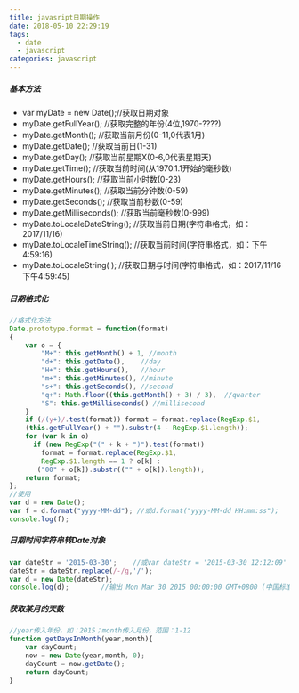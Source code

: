 ```yaml
---
title: javasript日期操作
date: 2018-05-10 22:29:19
tags:
  - date
  - javascript
categories: javascript
---
```


##### 基本方法
+ var myDate = new Date();//获取日期对象
+ myDate.getFullYear(); //获取完整的年份(4位,1970-????)
+ myDate.getMonth(); //获取当前月份(0-11,0代表1月)
+ myDate.getDate(); //获取当前日(1-31)
+ myDate.getDay(); //获取当前星期X(0-6,0代表星期天)
+ myDate.getTime(); //获取当前时间(从1970.1.1开始的毫秒数)
+ myDate.getHours(); //获取当前小时数(0-23)
+ myDate.getMinutes(); //获取当前分钟数(0-59)
+ myDate.getSeconds(); //获取当前秒数(0-59)
+ myDate.getMilliseconds(); //获取当前毫秒数(0-999)
+ myDate.toLocaleDateString(); //获取当前日期(字符串格式，如：2017/11/16)
+ myDate.toLocaleTimeString(); //获取当前时间(字符串格式，如：下午4:59:16)
+ myDate.toLocaleString( ); //获取日期与时间(字符串格式，如：2017/11/16 下午4:59:45)

##### 日期格式化
```javascript
//格式化方法
Date.prototype.format = function(format)
{
    var o = {
        "M+": this.getMonth() + 1, //month
        "d+": this.getDate(),    //day
        "H+": this.getHours(),   //hour
        "m+": this.getMinutes(), //minute
        "s+": this.getSeconds(), //second
        "q+": Math.floor((this.getMonth() + 3) / 3),  //quarter
        "S": this.getMilliseconds() //millisecond
    }
    if (/(y+)/.test(format)) format = format.replace(RegExp.$1,
    (this.getFullYear() + "").substr(4 - RegExp.$1.length));
    for (var k in o)
      if (new RegExp("(" + k + ")").test(format))
        format = format.replace(RegExp.$1,
        RegExp.$1.length == 1 ? o[k] :
       ("00" + o[k]).substr(("" + o[k]).length));
    return format;
};
//使用
var d = new Date();
var f = d.format("yyyy-MM-dd"); //或d.format("yyyy-MM-dd HH:mm:ss");
console.log(f);
```

##### 日期时间字符串转Date对象
````javascript
var dateStr = '2015-03-30';    //或var dateStr = '2015-03-30 12:12:09'
dateStr = dateStr.replace(/-/g,'/');
var d = new Date(dateStr);
console.log(d);        //输出 Mon Mar 30 2015 00:00:00 GMT+0800 (中国标准时间)
````
##### 获取某月的天数
```javascript
//year传入年份，如：2015；month传入月份，范围：1-12
function getDaysInMonth(year,month){
    var dayCount;
    now = new Date(year,month, 0);
    dayCount = now.getDate();
    return dayCount;
}
```
